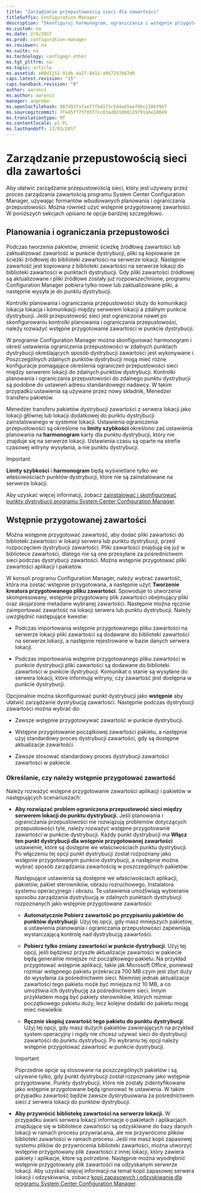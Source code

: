 ```yaml
---
title: "Zarządzanie przepustowością sieci dla zawartości"
titleSuffix: Configuration Manager
description: "Skonfiguruj harmonogram, ograniczania i wstępnie przygotowanej zawartości programu System Center Configuration Manager."
ms.custom: na
ms.date: 2/6/2017
ms.prod: configuration-manager
ms.reviewer: na
ms.suite: na
ms.technology: configmgr-other
ms.tgt_pltfrm: na
ms.topic: article
ms.assetid: e80d1151-91db-4a27-8411-a957297b67d0
caps.latest.revision: "15"
caps.handback.revision: "0"
author: aaroncz
ms.author: aaroncz
manager: angrobe
ms.openlocfilehash: 907d937a7aef7fb4173c5d4a45aef0bc210bf96f
ms.sourcegitcommit: 7fe45ff75f05f7cc03ad021db8119791abe18049
ms.translationtype: MT
ms.contentlocale: pl-PL
ms.lasthandoff: 12/01/2017
---
```

# <a name="manage-network-bandwidth-for-content"></a>Zarządzanie przepustowością sieci dla zawartości
Aby ułatwić zarządzanie przepustowością sieci, który jest używany przez proces zarządzania zawartością programu System Center Configuration Manager, używając formantów wbudowanych planowania i ograniczania przepustowości. Można również użyć wstępnie przygotowanej zawartości. W poniższych sekcjach opisano te opcje bardziej szczegółowo.

##  <a name="BKMK_PlanningForThrottling"></a>Planowania i ograniczania przepustowości  

 Podczas tworzenia pakietów, zmienić ścieżkę źródłową zawartości lub zaktualizować zawartość w punkcie dystrybucji, pliki są kopiowane ze ścieżki źródłowej do biblioteki zawartości na serwerze lokacji. Następnie zawartość jest kopiowana z biblioteki zawartości na serwerze lokacji do biblioteki zawartości w punktach dystrybucji. Gdy pliki zawartości źródłowej są aktualizowane i pliki źródłowe zostały już rozpowszechnione, programu Configuration Manager pobiera tylko nowe lub zaktualizowane pliki, a następnie wysyła je do punktu dystrybucji.

 Kontrolki planowania i ograniczania przepustowości służy do komunikacji lokacja lokacja i komunikacji między serwerem lokacji a zdalnym punkcie dystrybucji. Jeśli przepustowość sieci jest ograniczona nawet po skonfigurowaniu kontrolki planowania i ograniczania przepustowości, należy rozważyć wstępne przygotowanie zawartości w punkcie dystrybucji.  

 W programie Configuration Manager można skonfigurować harmonogram i określ ustawienia ograniczenia przepustowości w zdalnych punktach dystrybucji określających sposób dystrybucji zawartości jest wykonywane i. Poszczególnych zdalnych punktów dystrybucji mogą mieć różne konfiguracje pomagające określenia ograniczeń przepustowości sieci między serwerem lokacji do zdalnych punktów dystrybucji. Kontrolki planowania i ograniczania przepustowości do zdalnego punktu dystrybucji są podobne do ustawień adresu standardowego nadawcy. W takim przypadku ustawienia są używane przez nowy składnik, Menedżer transferu pakietów.

 Menedżer transferu pakietów dystrybucji zawartości z serwera lokacji jako lokacji głównej lub lokacji dodatkowej do punktu dystrybucji zainstalowanego w systemie lokacji. Ustawienia ograniczenia przepustowości są określone na **limity szybkości** określono zaś ustawienia planowania na **harmonogram** karty dla punktu dystrybucji, który nie znajduje się na serwerze lokacji. Ustawienia czasu są oparte na strefie czasowej witryny wysyłania, a nie punktu dystrybucji.  

> [!IMPORTANT]  
>  **Limity szybkości** i **harmonogram** będą wyświetlane tylko we właściwościach punktów dystrybucji, które nie są zainstalowane na serwerze lokacji.  

Aby uzyskać więcej informacji, zobacz [zainstalować i skonfigurować punkty dystrybucji programu System Center Configuration Manager](/sccm/core/servers/deploy/configure/install-and-configure-distribution-points).  

##  <a name="BKMK_PrestagingContent"></a>Wstępnie przygotowanej zawartości  
 Można wstępnie przygotować zawartość, aby dodać pliki zawartości do biblioteki zawartości w lokacji serwera lub punktu dystrybucji, przed rozpoczęciem dystrybucji zawartości. Pliki zawartości znajdują się już w bibliotece zawartości, dlatego nie są one przesyłane za pośrednictwem sieci podczas dystrybucji zawartości. Można wstępnie przygotować pliki zawartości aplikacji i pakietów.  

W konsoli programu Configuration Manager, należy wybrać zawartość, która ma zostać wstępnie przygotowana, a następnie użyć **Tworzenie kreatora przygotowanego pliku zawartości**. Spowoduje to utworzenie skompresowany, wstępnie przygotowany plik zawartości obejmujący pliki oraz skojarzone metadane wybranej zawartości. Następnie można ręcznie zaimportować zawartość na lokacji serwera lub punktu dystrybucji. Należy uwzględnić następujące kwestie:  

-   Podczas importowania wstępnie przygotowanego pliku zawartości na serwerze lokacji pliki zawartości są dodawane do biblioteki zawartości na serwerze lokacji, a następnie rejestrowane w bazie danych serwera lokacji.  

-   Podczas importowania wstępnie przygotowanego pliku zawartości w punkcie dystrybucji pliki zawartości są dodawane do biblioteki zawartości w punkcie dystrybucji. Komunikat o stanie są wysyłane do serwera lokacji, które informują witryny, czy zawartość jest dostępna w punkcie dystrybucji.  

Opcjonalnie można skonfigurować punkt dystrybucji jako **wstępnie** aby ułatwić zarządzanie dystrybucją zawartości. Następnie podczas dystrybucji zawartości można wybrać do:  

-   Zawsze wstępnie przygotowywać zawartość w punkcie dystrybucji.  

-   Wstępne przygotowanie początkowej zawartości pakietu, a następnie użyj standardowy proces dystrybucji zawartości, gdy są dostępne aktualizacje zawartości.  

-   Zawsze stosować standardowy proces dystrybucji zawartości zawartości w pakiecie.  

###  <a name="BKMK_DetermineToPrestageContent"></a>Określanie, czy należy wstępnie przygotować zawartość  
 Należy rozważyć wstępne przygotowanie zawartości aplikacji i pakietów w następujących scenariuszach:  

-   **Aby rozwiązać problem ograniczona przepustowość sieci między serwerem lokacji do punktu dystrybucji.** Jeśli planowania i ograniczania przepustowości nie rozwiązują problemów dotyczących przepustowości tyle, należy rozważyć wstępne przygotowanie zawartości w punkcie dystrybucji. Każdy punkt dystrybucji ma **Włącz ten punkt dystrybucji dla wstępnie przygotowanej zawartości** ustawienie, które są dostępne we właściwościach punktu dystrybucji. Po włączeniu tej opcji punkt dystrybucji został rozpoznany jako wstępnie przygotowanym punkcie dystrybucji, a następnie można wybrać sposób zarządzania zawartością w poszczególnych pakietów.  

    Następujące ustawienia są dostępne we właściwościach aplikacji, pakietów, pakiet sterowników, obrazu rozruchowego, Instalatora systemu operacyjnego i obrazu. Te ustawienia umożliwiają wybieranie sposobu zarządzania dystrybucją w zdalnych punktach dystrybucji rozpoznanych jako wstępnie przygotowane zawartości:  

    -   **Automatycznie Pobierz zawartość po przypisaniu pakietów do punktów dystrybucji**: Użyj tej opcji, gdy masz mniejszych pakietów, a ustawienia planowania i ograniczania przepustowości zapewniają wystarczającą kontrolę nad dystrybucją zawartości.  

    -   **Pobierz tylko zmiany zawartości w punkcie dystrybucji**: Użyj tej opcji, jeśli będziesz przyszłe aktualizacje zawartości w pakiecie będą generalnie mniejsze niż początkowego pakietu. Na przykład przygotować wstępnie aplikacji, takie jak Microsoft Office, ponieważ rozmiar wstępnego pakietu przekracza 700 MB czym jest zbyt duży do wysyłania za pośrednictwem sieci. Niemniej jednak aktualizacje zawartości tego pakietu może być mniejsza niż 10 MB, a co umożliwia ich dystrybucję za pośrednictwem sieci. Innym przykładem mogą być pakiety sterowników, których rozmiar początkowego pakietu duży, lecz kolejne dodatki do pakietu mogą mieć niewielkie.  

    -   **Ręcznie skopiuj zawartość tego pakietu do punktu dystrybucji**: Użyj tej opcji, gdy masz dużych pakietów zawierających na przykład system operacyjny i nigdy nie chcesz używać sieci do dystrybucji zawartości do punktu dystrybucji. Po wybraniu tej opcji należy wstępnie przygotować zawartość w punkcie dystrybucji.  

    > [!IMPORTANT]  
    >  Poprzednie opcje są stosowane na poszczególnych pakietów i są używane tylko, gdy punkt dystrybucji został rozpoznany jako wstępnie przygotowane. Punkty dystrybucji, które nie zostały zidentyfikowane jako wstępnie przygotowane będą ignorować te ustawienia. W takim przypadku zawartość będzie zawsze dystrybuowana za pośrednictwem sieci z serwera lokacji do punktów dystrybucji.  

-   **Aby przywrócić bibliotekę zawartości na serwerze lokacji.** W przypadku awarii serwera lokacji informacje o pakietach i aplikacjach znajdujące się w bibliotece zawartości są odzyskiwane do bazy danych lokacji w ramach procesu przywracania, ale nie przywrócono plików biblioteki zawartości w ramach procesu. Jeśli nie masz kopii zapasowej systemu plików do przywrócenia biblioteki zawartości, można utworzyć wstępnie przygotowany plik zawartości z innej lokacji, który zawiera pakiety i aplikacje, które są potrzebne. Następnie można wyodrębnić wstępnie przygotowany plik zawartości na odzyskanym serwerze lokacji. Aby uzyskać więcej informacji na temat kopii zapasowej serwera lokacji i odzyskiwania, zobacz [kopii zapasowych i odzyskiwania dla programu System Center Configuration Manager](/sccm/protect/understand/backup-and-recovery).  
